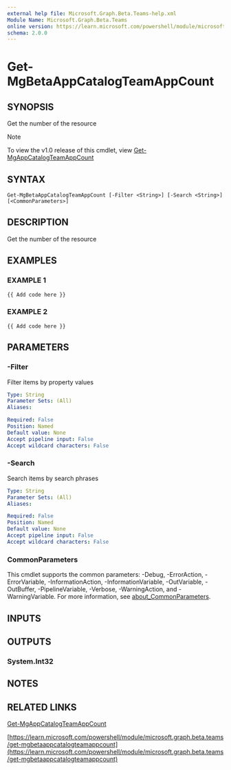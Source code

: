 ```yaml
---
external help file: Microsoft.Graph.Beta.Teams-help.xml
Module Name: Microsoft.Graph.Beta.Teams
online version: https://learn.microsoft.com/powershell/module/microsoft.graph.beta.teams/get-mgbetaappcatalogteamappcount
schema: 2.0.0
---
```


# Get-MgBetaAppCatalogTeamAppCount

## SYNOPSIS
Get the number of the resource

> [!NOTE]
> To view the v1.0 release of this cmdlet, view [Get-MgAppCatalogTeamAppCount](/powershell/module/Microsoft.Graph.Teams/Get-MgAppCatalogTeamAppCount?view=graph-powershell-1.0)

## SYNTAX

```
Get-MgBetaAppCatalogTeamAppCount [-Filter <String>] [-Search <String>] [<CommonParameters>]
```

## DESCRIPTION
Get the number of the resource

## EXAMPLES

### EXAMPLE 1
```
{{ Add code here }}
```

### EXAMPLE 2
```
{{ Add code here }}
```

## PARAMETERS

### -Filter
Filter items by property values

```yaml
Type: String
Parameter Sets: (All)
Aliases:

Required: False
Position: Named
Default value: None
Accept pipeline input: False
Accept wildcard characters: False
```

### -Search
Search items by search phrases

```yaml
Type: String
Parameter Sets: (All)
Aliases:

Required: False
Position: Named
Default value: None
Accept pipeline input: False
Accept wildcard characters: False
```

### CommonParameters
This cmdlet supports the common parameters: -Debug, -ErrorAction, -ErrorVariable, -InformationAction, -InformationVariable, -OutVariable, -OutBuffer, -PipelineVariable, -Verbose, -WarningAction, and -WarningVariable. For more information, see [about_CommonParameters](http://go.microsoft.com/fwlink/?LinkID=113216).

## INPUTS

## OUTPUTS

### System.Int32
## NOTES

## RELATED LINKS
[Get-MgAppCatalogTeamAppCount](/powershell/module/Microsoft.Graph.Teams/Get-MgAppCatalogTeamAppCount?view=graph-powershell-1.0)

[https://learn.microsoft.com/powershell/module/microsoft.graph.beta.teams/get-mgbetaappcatalogteamappcount](https://learn.microsoft.com/powershell/module/microsoft.graph.beta.teams/get-mgbetaappcatalogteamappcount)

